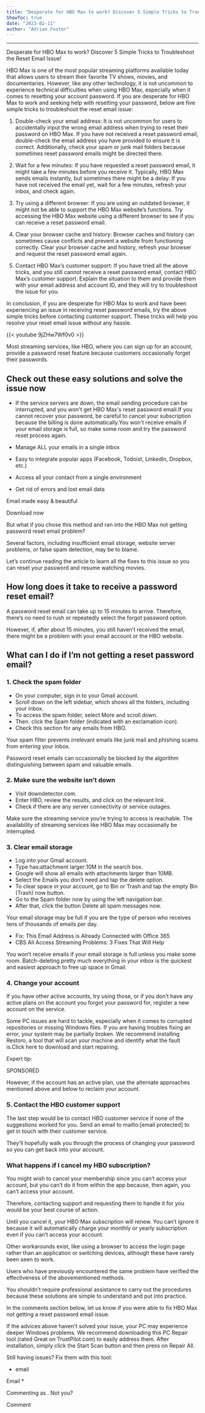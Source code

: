 ```yaml
---
title: "Desperate for HBO Max to work? Discover 5 Simple Tricks to Troubleshoot the Reset Email Issue!"
ShowToc: true 
date: "2023-02-11"
author: "Adrian Foster"
---
```

*****
Desperate for HBO Max to work? Discover 5 Simple Tricks to Troubleshoot the Reset Email Issue!

HBO Max is one of the most popular streaming platforms available today that allows users to stream their favorite TV shows, movies, and documentaries. However, like any other technology, it is not uncommon to experience technical difficulties when using HBO Max, especially when it comes to resetting your account password. If you are desperate for HBO Max to work and seeking help with resetting your password, below are five simple tricks to troubleshoot the reset email issue:

1. Double-check your email address:
It is not uncommon for users to accidentally input the wrong email address when trying to reset their password on HBO Max. If you have not received a reset password email, double-check the email address you have provided to ensure it is correct. Additionally, check your spam or junk mail folders because sometimes reset password emails might be directed there.

2. Wait for a few minutes:
If you have requested a reset password email, it might take a few minutes before you receive it. Typically, HBO Max sends emails instantly, but sometimes there might be a delay. If you have not received the email yet, wait for a few minutes, refresh your inbox, and check again.

3. Try using a different browser:
If you are using an outdated browser, it might not be able to support the HBO Max website’s functions. Try accessing the HBO Max website using a different browser to see if you can receive a reset password email.

4. Clear your browser cache and history:
Browser caches and history can sometimes cause conflicts and prevent a website from functioning correctly. Clear your browser cache and history, refresh your browser and request the reset password email again.

5. Contact HBO Max’s customer support:
If you have tried all the above tricks, and you still cannot receive a reset password email, contact HBO Max’s customer support. Explain the situation to them and provide them with your email address and account ID, and they will try to troubleshoot the issue for you.

In conclusion, if you are desperate for HBO Max to work and have been experiencing an issue in receiving reset password emails, try the above simple tricks before contacting customer support. These tricks will help you resolve your reset email issue without any hassle.

{{< youtube 9jZHw7Wf0v0 >}} 



Most streaming services, like HBO, where you can sign up for an account, provide a password reset feature because customers occasionally forget their passwords. 
 
## Check out these easy solutions and solve the issue now
 
- If the service servers are down, the email sending procedure can be interrupted, and you won't get HBO Max's reset password email.If you cannot recover your password, be careful to cancel your subscription because the billing is done automatically.You won't receive emails if your email storage is full, so make some room and try the password reset process again.

 

 
- Manage ALL your emails in a single inbox
 - Easy to integrate popular apps (Facebook, Todoist, LinkedIn, Dropbox, etc.)
 - Access all your contact from a single environment
 - Get rid of errors and lost email data

 
Email made easy & beautiful
 
 Download now

 
But what if you chose this method and ran into the HBO Max not getting password reset email problem?
 
Several factors, including insufficient email storage, website server problems, or false spam detection, may be to blame.
 
Let’s continue reading the article to learn all the fixes to this issue so you can reset your password and resume watching movies.
 
## How long does it take to receive a password reset email?
 
A password reset email can take up to 15 minutes to arrive. Therefore, there’s no need to rush or repeatedly select the forgot password option.
 
However, if, after about 15 minutes, you still haven’t received the email, there might be a problem with your email account or the HBO website.
 
## What can I do if I’m not getting a reset password email?
 
### 1. Check the spam folder
 
- On your computer, sign in to your Gmail account.
 - Scroll down on the left sidebar, which shows all the folders, including your inbox.
 - To access the spam folder, select More and scroll down.
 - Then. click the Spam folder (indicated with an exclamation icon).
 - Check this section for any emails from HBO.

 
Your spam filter prevents irrelevant emails like junk mail and phishing scams from entering your inbox.
 
Password reset emails can occasionally be blocked by the algorithm distinguishing between spam and valuable emails.
 
### 2. Make sure the website isn’t down
 
- Visit downdetector.com.
 - Enter HBO, review the results, and click on the relevant link.
 - Check if there are any server connectivity or service outages.

 
Make sure the streaming service you’re trying to access is reachable. The availability of streaming services like HBO Max may occasionally be interrupted.
 
### 3. Clear email storage
 
- Log into your Gmail account.
 - Type has:attachment larger:10M in the search box.
 - Google will show all emails with attachments larger than 10MB.
 - Select the Emails you don’t need and tap the delete option.
 - To clear space in your account, go to Bin or Trash and tap the empty Bin (Trash) now button.
 - Go to the Spam folder now by using the left navigation bar.
 - After that, click the button Delete all spam messages now.

 
Your email storage may be full if you are the type of person who receives tens of thousands of emails per day. 
 
- Fix: This Email Address is Already Connected with Office 365
 - CBS All Access Streaming Problems: 3 Fixes That Will Help

 
You won’t receive emails if your email storage is full unless you make some room. Batch-deleting pretty much everything in your inbox is the quickest and easiest approach to free up space in Gmail.
 
### 4. Change your account
 
If you have other active accounts, try using those, or if you don’t have any active plans on the account you forgot your password for, register a new account on the service. 
 
Some PC issues are hard to tackle, especially when it comes to corrupted repositories or missing Windows files. If you are having troubles fixing an error, your system may be partially broken. We recommend installing Restoro, a tool that will scan your machine and identify what the fault is.Click here to download and start repairing.
 
Expert tip:
 
SPONSORED
 
However, if the account has an active plan, use the alternate approaches mentioned above and below to reclaim your account.
 
### 5. Contact the HBO customer support
 
The last step would be to contact HBO customer service if none of the suggestions worked for you. Send an email to mailto:[email protected] to get in touch with their customer service. 
 
They’ll hopefully walk you through the process of changing your password so you can get back into your account.
 
### What happens if I cancel my HBO subscription?
 
You might wish to cancel your membership since you can’t access your account, but you can’t do it from within the app because, then again, you can’t access your account. 
 
Therefore, contacting support and requesting them to handle it for you would be your best course of action.
 
Until you cancel it, your HBO Max subscription will renew. You can’t ignore it because it will automatically charge your monthly or yearly subscription even if you can’t access your account.
 
Other workarounds exist, like using a browser to access the login page rather than an application or switching devices, although these have rarely been seen to work.
 
Users who have previously encountered the same problem have verified the effectiveness of the abovementioned methods.
 
You shouldn’t require professional assistance to carry out the procedures because these solutions are simple to understand and put into practice.
 
In the comments section below, let us know if you were able to fix HBO Max not getting a reset password email issue.
 
If the advices above haven't solved your issue, your PC may experience deeper Windows problems. We recommend downloading this PC Repair tool (rated Great on TrustPilot.com) to easily address them. After installation, simply click the Start Scan button and then press on Repair All.
 
Still having issues? Fix them with this tool:
 
- email

 
Email * 
 

Commenting as .
Not you?

 
Comment 





